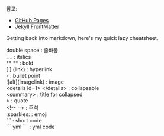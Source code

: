 참고: 
- [GitHub Pages](https://github.com/skills/github-pages)
- [Jekyll FrontMatter](https://jekyllrb.com/docs/front-matter/)

Getting back into markdown, here's my quick lazy cheatsheet.

double space : 줄바꿈  
\_ \_ : italics  
\** \** : bold  
\[ \] (link) : hyperlink  
\- : bullet point  
\!\[alt](imagelink) : image  
\<details id=1> \</details> : collapsable  
\<summary></summary> : title for collapsed  
\> : quote  
\<!-- \--> : 주석  
\:sparkles\: : emoji  
\` \` : short code  
\``` yml \``` : yml code  



<!--
  <<< Author notes: Header of the course >>>
  Include a 1280×640 image, course title in sentence case, and a concise description in emphasis.
  In your repository settings: enable template repository, add your 1280×640 social image, auto delete head branches.
  Add your open source license, GitHub uses Creative Commons Attribution 4.0 International.
-->
<!--
  <<< Author notes: Start of the course >>>
  Include start button, a note about Actions minutes,
  and tell the learner why they should take the course.
  Each step should be wrapped in <details>/<summary>, with an `id` set.
  The start <details> should have `open` as well.
  Do not use quotes on the <details> tag attributes.
-->
<!--
  <<< Author notes: Step 1 >>>
  Choose 3-5 steps for your course.
  The first step is always the hardest, so pick something easy!
  Link to docs.github.com for further explanations.
  Encourage users to open new tabs for steps!
-->
<!--
  <<< Author notes: Step 2 >>>
  Start this step by acknowledging the previous step.
  Define terms and link to docs.github.com.
  Historic note: previous version checked for empty pull request, changed to the correct theme `minima`.
-->
<!--
  <<< Author notes: Step 3 >>>
  Start this step by acknowledging the previous step.
  Define terms and link to docs.github.com.
  Historic note: previous version checked the homepage content was not empty.
-->
<!--
  <<< Author notes: Step 4 >>>
  Start this step by acknowledging the previous step.
  Define terms and link to docs.github.com.
  Historic note: previous version checked the file path. Previous version checked the front matter formatting.
-->
<!--
  <<< Author notes: Step 5 >>>
  Start this step by acknowledging the previous step.
  Define terms and link to docs.github.com.
-->
<!--
  <<< Author notes: Finish >>>
  Review what we learned, ask for feedback, provide next steps.
-->
<!--
  <<< Author notes: Footer >>>
  Add a link to get support, GitHub status page, code of conduct, license link.
-->
